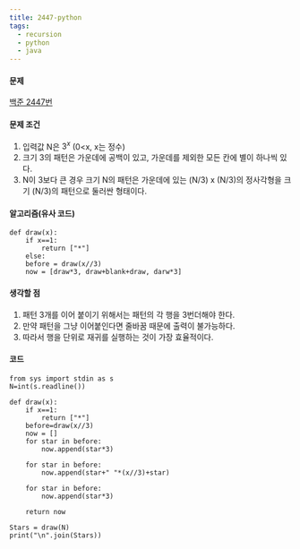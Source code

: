 ```yaml
---
title: 2447-python
tags:
  - recursion
  - python
  - java
---
```

#### 문제
[백준 2447번](https://www.acmicpc.net/problem/2447)

#### 문제 조건
1. 입력값 N은 $3^x$ (0<x, x는 정수)
2. 크기 3의 패턴은 가운데에 공백이 있고, 가운데를 제외한 모든 칸에 별이 하나씩 있다.
3. N이 3보다 큰 경우 크기 N의 패턴은 가운데에 있는 (N/3) x (N/3)의 정사각형을 크기 (N/3)의 패턴으로 둘러싼 형태이다.

#### 알고리즘(유사 코드)
```
def draw(x):
	if x==1:
		return ["*"]
	else:
	before = draw(x//3)
	now = [draw*3, draw+blank+draw, darw*3]
```

#### 생각할 점
1. 패턴 3개를 이어 붙이기 위해서는 패턴의 각 행을 3번더해야 한다.
2. 만약 패턴을 그냥 이어붙인다면 줄바꿈 때문에 출력이 불가능하다.
3. 따라서 행을 단위로 재귀를 실행하는 것이 가장 효율적이다.

#### 코드

```
from sys import stdin as s
N=int(s.readline())

def draw(x):
    if x==1:
        return ["*"]
    before=draw(x//3)
    now = []
    for star in before:
        now.append(star*3)
       
    for star in before:
        now.append(star+" "*(x//3)+star)
   
    for star in before:
        now.append(star*3)
       
    return now
        
Stars = draw(N)
print("\n".join(Stars))
```
